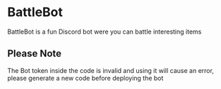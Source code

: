 # BattleBot

BattleBot is a fun Discord bot were you can battle interesting items

## Please Note
The Bot token inside the code is invalid and using it will cause an error, please generate a new code before deploying the bot
